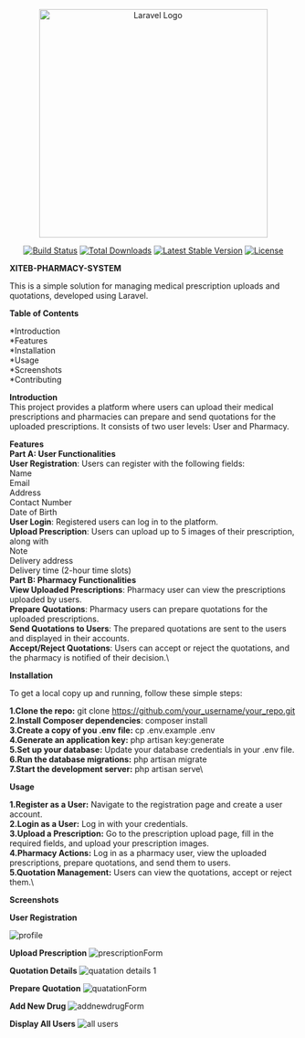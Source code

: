 <p align="center"><a href="https://laravel.com" target="_blank"><img src="https://raw.githubusercontent.com/laravel/art/master/logo-lockup/5%20SVG/2%20CMYK/1%20Full%20Color/laravel-logolockup-cmyk-red.svg" width="400" alt="Laravel Logo"></a></p>

<p align="center">
<a href="https://github.com/laravel/framework/actions"><img src="https://github.com/laravel/framework/workflows/tests/badge.svg" alt="Build Status"></a>
<a href="https://packagist.org/packages/laravel/framework"><img src="https://img.shields.io/packagist/dt/laravel/framework" alt="Total Downloads"></a>
<a href="https://packagist.org/packages/laravel/framework"><img src="https://img.shields.io/packagist/v/laravel/framework" alt="Latest Stable Version"></a>
<a href="https://packagist.org/packages/laravel/framework"><img src="https://img.shields.io/packagist/l/laravel/framework" alt="License"></a>
</p>

**XITEB-PHARMACY-SYSTEM**

This is a simple solution for managing medical prescription uploads and quotations, developed using Laravel.

**Table of Contents**

*Introduction\
*Features\
*Installation\
*Usage\
*Screenshots\
*Contributing

**Introduction**\
This project provides a platform where users can upload their medical prescriptions and pharmacies can prepare and send quotations for the uploaded prescriptions. It consists of two user levels: User and Pharmacy.

**Features**\
   **Part A: User Functionalities**\
      **User Registration**: Users can register with the following fields:\
         Name\
         Email\
         Address\
         Contact Number\
         Date of Birth\
   **User Login**: Registered users can log in to the platform.\
   **Upload Prescription**: Users can upload up to 5 images of their prescription, along with\
     Note\
     Delivery address\
     Delivery time (2-hour time slots)\
   **Part B: Pharmacy Functionalities**\
   **View Uploaded Prescriptions**: Pharmacy user can view the prescriptions uploaded by users.\
   **Prepare Quotations**: Pharmacy users can prepare quotations for the uploaded prescriptions.\
   **Send Quotations to Users**: The prepared quotations are sent to the users and displayed in their accounts.\
   **Accept/Reject Quotations**: Users can accept or reject the quotations, and the pharmacy is notified of their decision.\

**Installation**

  To get a local copy up and running, follow these simple steps:

   **1.Clone the repo:**   git clone https://github.com/your_username/your_repo.git \
   **2.Install Composer dependencies**: composer install\
   **3.Create a copy of you .env file:**  cp .env.example .env\
   **4.Generate an application key:** php artisan key:generate\
   **5.Set up your database:**  Update your database credentials in your .env file.\
   **6.Run the database migrations:**  php artisan migrate\
   **7.Start the development server:**  php artisan serve\

**Usage**

   **1.Register as a User:** Navigate to the registration page and create a user account.\
   **2.Login as a User:** Log in with your credentials.\
   **3.Upload a Prescription:** Go to the prescription upload page, fill in the required fields, and upload your prescription images.\
   **4.Pharmacy Actions:** Log in as a pharmacy user, view the uploaded prescriptions, prepare quotations, and send them to users.\
   **5.Quotation Management:** Users can view the quotations, accept or reject them.\


**Screenshots**

**User Registration**

![profile](https://github.com/MohammedShabry/Pharmacy-Management-System/assets/99311998/b2e005ce-e8dc-40cb-8cb1-5374444f7432)

**Upload Prescription**
![prescriptionForm](https://github.com/MohammedShabry/Pharmacy-Management-System/assets/99311998/0c6aeaa3-c8ed-414d-9585-8ec075475b93)

**Quotation Details**
 ![quatation details 1](https://github.com/MohammedShabry/Pharmacy-Management-System/assets/99311998/2fe846d1-932e-432a-a532-2d0f2e4ff9fc)

**Prepare Quotation**
![quatationForm](https://github.com/MohammedShabry/Pharmacy-Management-System/assets/99311998/946d4faa-30e8-42f1-8e54-f584570b58fa)

**Add New Drug**
![addnewdrugForm](https://github.com/MohammedShabry/Pharmacy-Management-System/assets/99311998/1aa79fea-53a3-4786-830c-e48a998525fa)

**Display All Users**
![all users](https://github.com/MohammedShabry/Pharmacy-Management-System/assets/99311998/73b2c6aa-4309-462a-9543-d16124f1978a)






















